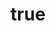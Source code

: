 ---
layout: page
title:
  en: "About Us"
  vi: "Về chúng tôi"
summary:
  en: "Discover Business AI Lab—an applied AI group advancing research and deployment across business, healthcare, policy, and core AI."
  vi: "Giới thiệu Business AI Lab—nhóm AI ứng dụng thúc đẩy nghiên cứu và triển khai trong kinh doanh, y tế, chính sách và AI nền tảng."
content_en: |
  ## About Business AI Lab

  Business AI Lab is an applied research group dedicated to building AI systems that deliver measurable impact in the real world.

  ## Research Directions

  - **AI for Business**: Sales & marketing analytics and personalization; banking and risk; finance forecasting and decision support; e-commerce search, recommendation and pricing; manufacturing optimization and predictive maintenance.
  - **AI for Healthcare**: Body-sound AI (acoustic biomarkers), early disease diagnosis, and telemedicine decision support.
  - **AI for Policy Making**: Data-driven policy design, evaluation, and simulation for public and corporate governance.
  - **Applied AI Foundations**: Computer vision, natural language processing, cybersecurity, and wireless networks.

  ## Our Approach

  We combine rigorous research with production-grade engineering and partnerships with industry, hospitals, and public agencies. We emphasize reproducibility, open benchmarks, and responsible deployment.

  ## Lab Culture

  - On-site discipline: minimum **3 days/week** working at the lab.
  - **Weekly check-ins**: students meet supervisors at least **once per week** to report progress.
  - **Lab seminar**: every **Thursday at 14:00**.

  ## Collaborate with Us

  We welcome students, researchers, and partners who want to co-develop impactful AI solutions.

content_vi: |
  ## Giới thiệu Business AI Lab

  Business AI Lab là nhóm nghiên cứu AI ứng dụng, tập trung xây dựng các hệ thống AI mang lại tác động thực tế và đo lường được.

  ## Hướng nghiên cứu

  - **AI cho Kinh doanh**: phân tích & cá nhân hóa Sales & Marketing; ngân hàng và quản trị rủi ro; tài chính—dự báo & hỗ trợ quyết định; thương mại điện tử—tìm kiếm, gợi ý và định giá; sản xuất—tối ưu vận hành & bảo trì dự đoán.
  - **AI cho Y tế**: Body Sound AI (dấn ấn âm học), chẩn đoán sớm bệnh và hỗ trợ khám chữa bệnh từ xa.
  - **AI cho Hoạch định Chính sách**: thiết kế, đánh giá và mô phỏng chính sách dựa trên dữ liệu cho khu vực công và doanh nghiệp.
  - **AI nền tảng ứng dụng**: thị giác máy tính, xử lý ngôn ngữ tự nhiên, an ninh mạng và mạng không dây.

  ## Cách tiếp cận

  Kết hợp chuẩn mực học thuật với kỹ thuật triển khai thực tế; hợp tác chặt chẽ với doanh nghiệp, bệnh viện và cơ quan công. Chúng tôi đề cao tính tái lập, benchmark mở và triển khai có trách nhiệm.

  ## Văn hóa làm việc

  - Kỷ luật làm việc trực tiếp tại Lab tối thiểu **3 ngày/tuần**.
  - **Sinh viên gặp giảng viên hướng dẫn ít nhất 01 lần/tuần** để báo cáo tiến độ.
  - **Seminar Lab** diễn ra **14:00 chiều Thứ Năm** hằng tuần.

  ## Hợp tác

  Chúng tôi chào đón sinh viên, nhà nghiên cứu và đối tác cùng phát triển các giải pháp AI tạo khác biệt.
---
